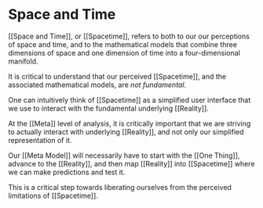 # Space and Time

[[Space and Time]], or [[Spacetime]], refers to both to our our perceptions of space and time, and to the mathematical models that combine three dimensions of space and one dimension of time into a four-dimensional manifold. 

It is critical to understand that our perceived [[Spacetime]], and the associated mathematical models, are _not fundamental_. 

One can intuitively think of [[Spacetime]] as a simplified user interface that we use to interact with the fundamental underlying [[Reality]]. 

At the [[Meta]] level of analysis, it is critically important that we are striving to actually interact with underlying [[Reality]], and not only our simplified representation of it. 

Our [[Meta Model]] will necessarily have to start with the [[One Thing]], advance to the [[Reality]], and then map [[Reality]] into [[Spacetime]] where we can make predictions and test it. 

This is a critical step towards liberating ourselves from the perceived limitations of [[Spacetime]]. 
